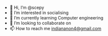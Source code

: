 - 👋 Hi, I’m @scepy
- 👀 I’m interested in socialising
- 🌱 I’m currently learning Computer engineering
- 💞️ I’m looking to collaborate on 
- 📫 How to reach me indiananon4@gmail.com

<!---
scepy/scepy is a ✨ special ✨ repository because its `README.md` (this file) appears on your GitHub profile.
You can click the Preview link to take a look at your changes.
--->
